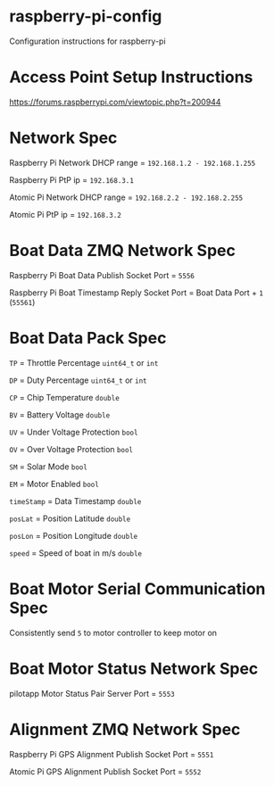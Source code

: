 # raspberry-pi-config
Configuration instructions for raspberry-pi

# Access Point Setup Instructions
https://forums.raspberrypi.com/viewtopic.php?t=200944

# Network Spec

Raspberry Pi Network DHCP range = `192.168.1.2 - 192.168.1.255`

Raspberry Pi PtP ip = `192.168.3.1`


Atomic Pi Network DHCP range = `192.168.2.2 - 192.168.2.255`

Atomic Pi PtP ip = `192.168.3.2`

# Boat Data ZMQ Network Spec

Raspberry Pi Boat Data Publish Socket Port = `5556`

Raspberry Pi Boat Timestamp Reply Socket Port = Boat Data Port + `1` (`55561`)

# Boat Data Pack Spec

`TP` = Throttle Percentage `uint64_t` or `int` 

`DP` = Duty Percentage `uint64_t` or `int`

`CP` = Chip Temperature `double`

`BV` = Battery Voltage `double`

`UV` = Under Voltage Protection `bool`

`OV` = Over Voltage Protection `bool`

`SM` = Solar Mode `bool`

`EM` = Motor Enabled `bool`

`timeStamp` = Data Timestamp `double`

`posLat` = Position Latitude `double`

`posLon` = Position Longitude `double`

`speed` = Speed of boat in m/s `double`

# Boat Motor Serial Communication Spec

Consistently send `5` to motor controller to keep motor on

# Boat Motor Status Network Spec

pilotapp Motor Status Pair Server Port = `5553`

# Alignment ZMQ Network Spec

Raspberry Pi GPS Alignment Publish Socket Port = `5551`


Atomic Pi GPS Alignment Publish Socket Port = `5552`
